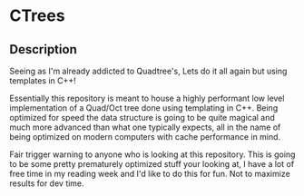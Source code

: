 # CTrees

## Description

Seeing as I'm already addicted to Quadtree's, Lets do it all again but using templates in C++!

Essentially this repository is meant to house a highly performant low level implementation of a Quad/Oct tree done using
templating in C++. Being optimized for speed the data structure is going to be quite magical and much more advanced than what one typically
expects, all in the name of being optimized on modern computers with cache performance in mind.

Fair trigger warning to anyone who is looking at this repository. This is going to be some pretty prematurely optimized stuff your looking at, 
I have a lot of free time in my reading week and I'd like to do this for fun. Not to maximize results for dev time.
